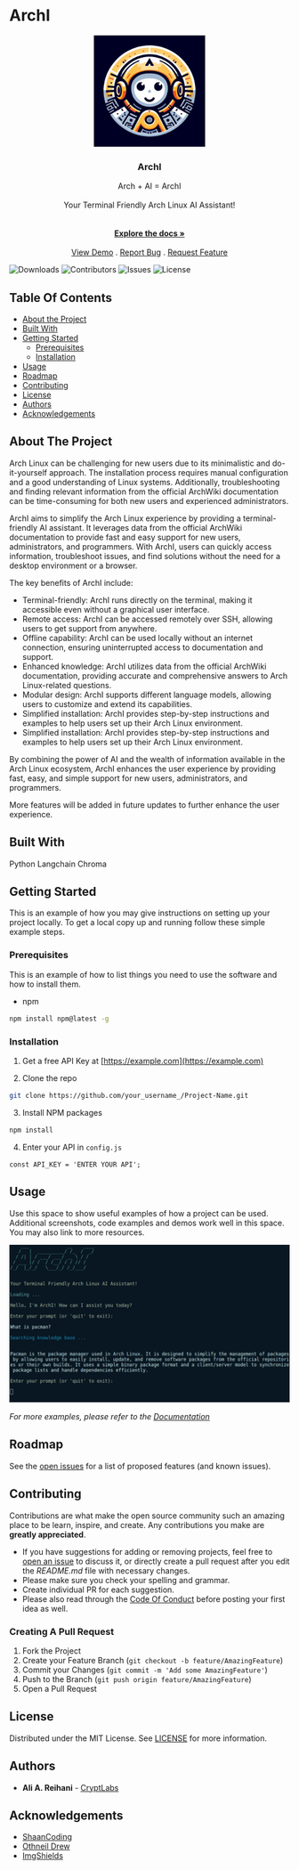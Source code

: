 # ArchI

<p align="center">
  <a href="https://github.com/CryptLabs/Archi">
    <img src="logo.jpeg" alt="Logo" width="200" height="200">
  </a>

  <h3 align="center">ArchI</h3>

  <p align="center">
    Arch + AI = ArchI<br/><br/> Your Terminal Friendly Arch Linux AI Assistant!<br/>
    <br/>
    <br/>
    <a href="https://github.com/CryptLabs/Archi"><strong>Explore the docs »</strong></a>
    <br/>
    <br/>
    <a href="https://github.com/CryptLabs/Archi">View Demo</a>
    .
    <a href="https://github.com/CryptLabs/Archi/issues">Report Bug</a>
    .
    <a href="https://github.com/CryptLabs/Archi/issues">Request Feature</a>
  </p>
</p>

![Downloads](https://img.shields.io/github/downloads/CryptLabs/Archi/total) ![Contributors](https://img.shields.io/github/contributors/CryptLabs/Archi?color=dark-green) ![Issues](https://img.shields.io/github/issues/CryptLabs/Archi) ![License](https://img.shields.io/github/license/CryptLabs/Archi) 

## Table Of Contents

* [About the Project](#about-the-project)
* [Built With](#built-with)
* [Getting Started](#getting-started)
  * [Prerequisites](#prerequisites)
  * [Installation](#installation)
* [Usage](#usage)
* [Roadmap](#roadmap)
* [Contributing](#contributing)
* [License](#license)
* [Authors](#authors)
* [Acknowledgements](#acknowledgements)

## About The Project
Arch Linux can be challenging for new users due to its minimalistic and do-it-yourself approach. The installation process requires manual configuration and a good understanding of Linux systems. Additionally, troubleshooting and finding relevant information from the official ArchWiki documentation can be time-consuming for both new users and experienced administrators.

ArchI aims to simplify the Arch Linux experience by providing a terminal-friendly AI assistant. It leverages data from the official ArchWiki documentation to provide fast and easy support for new users, administrators, and programmers. With ArchI, users can quickly access information, troubleshoot issues, and find solutions without the need for a desktop environment or a browser.

The key benefits of ArchI include:
- Terminal-friendly: ArchI runs directly on the terminal, making it accessible even without a graphical user interface.
- Remote access: ArchI can be accessed remotely over SSH, allowing users to get support from anywhere.
- Offline capability: ArchI can be used locally without an internet connection, ensuring uninterrupted access to documentation and support.
- Enhanced knowledge: ArchI utilizes data from the official ArchWiki documentation, providing accurate and comprehensive answers to Arch Linux-related questions.
- Modular design: ArchI supports different language models, allowing users to customize and extend its capabilities.
- Simplified installation: ArchI provides step-by-step instructions and examples to help users set up their Arch Linux environment.
- Simplified installation: ArchI provides step-by-step instructions and examples to help users set up their Arch Linux environment.

By combining the power of AI and the wealth of information available in the Arch Linux ecosystem, ArchI enhances the user experience by providing fast, easy, and simple support for new users, administrators, and programmers.

More features will be added in future updates to further enhance the user experience.

## Built With

Python
Langchain
Chroma


## Getting Started

This is an example of how you may give instructions on setting up your project locally.
To get a local copy up and running follow these simple example steps.

### Prerequisites

This is an example of how to list things you need to use the software and how to install them.

* npm

```sh
npm install npm@latest -g
```

### Installation

1. Get a free API Key at [https://example.com](https://example.com)

2. Clone the repo

```sh
git clone https://github.com/your_username_/Project-Name.git
```

3. Install NPM packages

```sh
npm install
```

4. Enter your API in `config.js`

```JS
const API_KEY = 'ENTER YOUR API';
```

## Usage

Use this space to show useful examples of how a project can be used. Additional screenshots, code examples and demos work well in this space. You may also link to more resources.

![Screen Shot](images/archi-pacman.png)

_For more examples, please refer to the [Documentation](https://example.com)_

## Roadmap

See the [open issues](https://github.com/CryptLabs/Archi/issues) for a list of proposed features (and known issues).

## Contributing

Contributions are what make the open source community such an amazing place to be learn, inspire, and create. Any contributions you make are **greatly appreciated**.
* If you have suggestions for adding or removing projects, feel free to [open an issue](https://github.com/CryptLabs/Archi/issues/new) to discuss it, or directly create a pull request after you edit the *README.md* file with necessary changes.
* Please make sure you check your spelling and grammar.
* Create individual PR for each suggestion.
* Please also read through the [Code Of Conduct](https://github.com/CryptLabs/Archi/blob/main/CODE_OF_CONDUCT.md) before posting your first idea as well.

### Creating A Pull Request

1. Fork the Project
2. Create your Feature Branch (`git checkout -b feature/AmazingFeature`)
3. Commit your Changes (`git commit -m 'Add some AmazingFeature'`)
4. Push to the Branch (`git push origin feature/AmazingFeature`)
5. Open a Pull Request

## License

Distributed under the MIT License. See [LICENSE](https://github.com/CryptLabs/Archi/blob/main/LICENSE.md) for more information.

## Authors

* **Ali A. Reihani** - [CryptLabs](https://cryptlabs.com)

## Acknowledgements

* [ShaanCoding](https://github.com/ShaanCoding/)
* [Othneil Drew](https://github.com/othneildrew/Best-README-Template)
* [ImgShields](https://shields.io/)